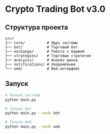 # Crypto Trading Bot v3.0

## Структура проекта

```
src/
├── core/          # Ядро системы
├── bot/           # Торговый бот
├── exchange/      # Работа с биржей
├── strategies/    # Торговые стратегии
├── analysis/      # Анализ рынка
├── notifications/ # Уведомления
└── web/           # Веб-интерфейс
```

## Запуск

```bash
# Полная система
python main.py

# Только бот
python main.py --mode bot

# Только веб
python main.py --mode web
```
